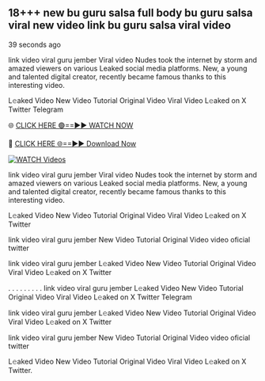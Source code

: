 ## 18+++ new bu guru salsa full body bu guru salsa viral new video link bu guru salsa viral video


39 seconds ago

link video viral guru jember Viral video Nudes took the internet by storm and amazed viewers on various Leaked social media platforms. New, a young and talented digital creator, recently became famous thanks to this interesting video.

L𝚎aked Video New Video Tutorial Original Video Viral Video L𝚎aked on X Twitter Telegram

🌐 [CLICK HERE 🟢==►► WATCH NOW](https://new-mfoji-vido.blogspot.com/p/valovido.html)

🔴 [CLICK HERE 🌐==►► Download Now](https://new-mfoji-vido.blogspot.com/p/valovido.html)

<a href="https://new-mfoji-vido.blogspot.com/p/valovido.html" rel="nofollow"><img src="https://i.imgur.com/xaaaJFf.jpeg" alt="WATCH Videos" style="max-width: 100%;"></a>


link video viral guru jember Viral video Nudes took the internet by storm and amazed viewers on various Leaked social media platforms. New, a young and talented digital creator, recently became famous thanks to this interesting video.

L𝚎aked Video New Video Tutorial Original Video Viral Video L𝚎aked on X Twitter

link video viral guru jember New Video Tutorial Original Video video oficial twitter

link video viral guru jember L𝚎aked Video New Video Tutorial Original Video Viral Video L𝚎aked on X Twitter

. . . . . . . . . link video viral guru jember  L𝚎aked Video New Video Tutorial Original Video Viral Video L𝚎aked on X Twitter Telegram

link video viral guru jember L𝚎aked Video New Video Tutorial Original Video Viral Video L𝚎aked on X Twitter

link video viral guru jember New Video Tutorial Original Video video oficial twitter

L𝚎aked Video New Video Tutorial Original Video Viral Video L𝚎aked on X Twitter.